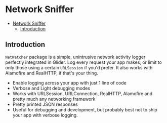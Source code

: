# Network Sniffer

- [Network Sniffer](#network-sniffer)
  - [Introduction](#introduction)
## Introduction

`NetWatcher` package is a simple, unintrusive network activity logger perfectly integrated in Glider.
Log every request your app makes, or limit to only those using a certain `URLSession` if you'd prefer. 
It also works with Alamofire and RealHTTP, if that's your thing.

- Enable logging across your app with just 1 line of code
- Verbose and Light debugging modes
- Works with URLSession, URLConnection, RealHTTP, Alamofire and pretty much any networking framework
- Pretty printed JSON responses
- Useful for debugging and development, but probably best not to ship your app with verbose logging.

